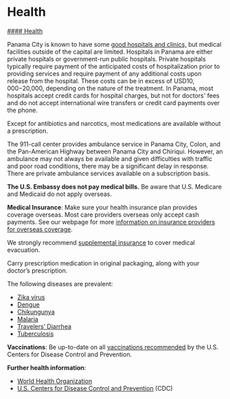 # Health

[#### Health](javascript:void(0); "Health")

Panama City is known to have some [good hospitals and clinics,](https://pa.usembassy.gov/medical-assistance/) but medical facilities outside of the capital are limited. Hospitals in Panama are either private hospitals or government-run public hospitals. Private hospitals typically require payment of the anticipated costs of hospitalization prior to providing services and require payment of any additional costs upon release from the hospital. These costs can be in excess of USD$10,000-$20,000, depending on the nature of the treatment. In Panama, most hospitals accept credit cards for hospital charges, but not for doctors' fees and do not accept international wire transfers or credit card payments over the phone.

Except for antibiotics and narcotics, most medications are available without a prescription.

The 911-call center provides ambulance service in Panama City, Colon, and the Pan-American Highway between Panama City and Chiriqui. However, an ambulance may not always be available and given difficulties with traffic and poor road conditions, there may be a significant delay in response. There are private ambulance services available on a subscription basis.

**The U.S. Embassy does not pay medical bills.** Be aware that U.S. Medicare and Medicaid do not apply overseas.

**Medical Insurance**: Make sure your health insurance plan provides coverage overseas. Most care providers overseas only accept cash payments. See our webpage for more [information on insurance providers for overseas coverage](/content/travel/en/international-travel/before-you-go/your-health-abroad/insurance-providers-overseas.html).

We strongly recommend [supplemental insurance](/content/travel/en/international-travel/before-you-go/your-health-abroad/insurance-providers-overseas.html) to cover medical evacuation.

Carry prescription medication in original packaging, along with your doctor’s prescription.

The following diseases are prevalent:

* [Zika virus](https://www.cdc.gov/zika/)
* [Dengue](https://www.cdc.gov/dengue/index.html)
* [Chikungunya](https://www.cdc.gov/chikungunya/index.html)
* [Malaria](https://www.cdc.gov/malaria/)
* [Travelers’ Diarrhea](https://wwwnc.cdc.gov/travel/page/travelers-diarrhea)
* [Tuberculosis](https://www.cdc.gov/tb/default.htm)

**Vaccinations**: Be up-to-date on all [vaccinations recommended](https://wwwnc.cdc.gov/travel/destinations/traveler/none/panama) by the U.S. Centers for Disease Control and Prevention.

**Further health information**:

* [World Health Organization](https://www.who.int/countries)
* [U.S. Centers for Disease Control and Prevention](http://wwwnc.cdc.gov/travel/) (CDC)